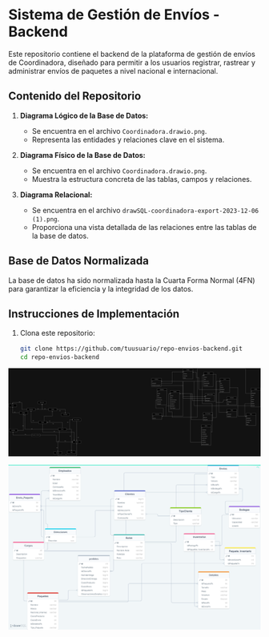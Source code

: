# Sistema de Gestión de Envíos - Backend

Este repositorio contiene el backend de la plataforma de gestión de envíos de Coordinadora, diseñado para permitir a los usuarios registrar, rastrear y administrar envíos de paquetes a nivel nacional e internacional.

## Contenido del Repositorio

1. **Diagrama Lógico de la Base de Datos:**
   - Se encuentra en el archivo `Coordinadora.drawio.png`.
   - Representa las entidades y relaciones clave en el sistema.

2. **Diagrama Físico de la Base de Datos:**
   - Se encuentra en el archivo `Coordinadora.drawio.png`.
   - Muestra la estructura concreta de las tablas, campos y relaciones.

3. **Diagrama Relacional:**
   - Se encuentra en el archivo `drawSQL-coordinadora-export-2023-12-06 (1).png`.
   - Proporciona una vista detallada de las relaciones entre las tablas de la base de datos.

## Base de Datos Normalizada

La base de datos ha sido normalizada hasta la Cuarta Forma Normal (4FN) para garantizar la eficiencia y la integridad de los datos.

## Instrucciones de Implementación

1. Clona este repositorio:

   ```bash
   git clone https://github.com/tuusuario/repo-envios-backend.git
   cd repo-envios-backend
   ```

   

![a7d7c433-8f3f-4fce-89b8-1b95df9b6be7](Coordinadora.drawio.png)

![41830f52-7328-42e8-9997-36bc8a23170b](Coordinadora.png)

